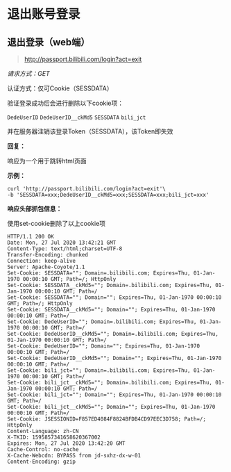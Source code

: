 # 退出账号登录

## 退出登录（web端）

> http://passport.bilibili.com/login?act=exit

*请求方式：GET*

认证方式：仅可Cookie（SESSDATA）

验证登录成功后会进行删除以下cookie项：

 `DedeUserID` `DedeUserID__ckMd5` `SESSDATA` `bili_jct`

并在服务器注销该登录Token（SESSDATA），该Token即失效

**回复：**

响应为一个用于跳转html页面

**示例：**

```shell
curl 'http://passport.bilibili.com/login?act=exit'\
-b 'SESSDATA=xxx;DedeUserID__ckMd5=xxx;SESSDATA=xxx;bili_jct=xxx'
```

**响应头部抓包信息：**

使用set-cookie删除了以上cookie项

```http
HTTP/1.1 200 OK
Date: Mon, 27 Jul 2020 13:42:21 GMT
Content-Type: text/html;charset=UTF-8
Transfer-Encoding: chunked
Connection: keep-alive
Server: Apache-Coyote/1.1
Set-Cookie: SESSDATA=""; Domain=.bilibili.com; Expires=Thu, 01-Jan-1970 00:00:10 GMT; Path=/; HttpOnly
Set-Cookie: SESSDATA__ckMd5=""; Domain=.bilibili.com; Expires=Thu, 01-Jan-1970 00:00:10 GMT; Path=/
Set-Cookie: SESSDATA=""; Domain=""; Expires=Thu, 01-Jan-1970 00:00:10 GMT; Path=/; HttpOnly
Set-Cookie: SESSDATA__ckMd5=""; Domain=""; Expires=Thu, 01-Jan-1970 00:00:10 GMT; Path=/
Set-Cookie: DedeUserID=""; Domain=.bilibili.com; Expires=Thu, 01-Jan-1970 00:00:10 GMT; Path=/
Set-Cookie: DedeUserID__ckMd5=""; Domain=.bilibili.com; Expires=Thu, 01-Jan-1970 00:00:10 GMT; Path=/
Set-Cookie: DedeUserID=""; Domain=""; Expires=Thu, 01-Jan-1970 00:00:10 GMT; Path=/
Set-Cookie: DedeUserID__ckMd5=""; Domain=""; Expires=Thu, 01-Jan-1970 00:00:10 GMT; Path=/
Set-Cookie: bili_jct=""; Domain=.bilibili.com; Expires=Thu, 01-Jan-1970 00:00:10 GMT; Path=/
Set-Cookie: bili_jct__ckMd5=""; Domain=.bilibili.com; Expires=Thu, 01-Jan-1970 00:00:10 GMT; Path=/
Set-Cookie: bili_jct=""; Domain=""; Expires=Thu, 01-Jan-1970 00:00:10 GMT; Path=/
Set-Cookie: bili_jct__ckMd5=""; Domain=""; Expires=Thu, 01-Jan-1970 00:00:10 GMT; Path=/
Set-Cookie: JSESSIONID=F857ED4084F8824BFDB4CD97EEC3D758; Path=/; HttpOnly
Content-Language: zh-CN
X-TKID: 1595857341658620367002
Expires: Mon, 27 Jul 2020 13:42:20 GMT
Cache-Control: no-cache
X-Cache-Webcdn: BYPASS from jd-sxhz-dx-w-01
Content-Encoding: gzip

```

